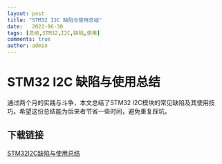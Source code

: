 ```yaml
---
layout: post
title: "STM32 I2C 缺陷与使用总结"
date:   2022-06-30
tags: [总结,STM32,I2C,缺陷,使用]
comments: true
author: admin
---
```

# STM32 I2C 缺陷与使用总结

通过两个月的实践与斗争，本文总结了STM32 I2C模块的常见缺陷及其使用技巧。希望这份总结能为后来者节省一些时间，避免重复踩坑。

## 下载链接

[STM32I2C缺陷与使用总结](https://pan.quark.cn/s/98c1f77d2c80)